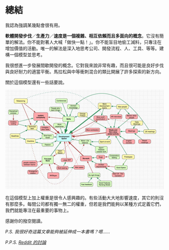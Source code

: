 # 總結

我認為強調某幾點會很有用。

**軟體開發步伐**／**生產力**／**速度是一個複雜、相互依賴而且多面向的概念**。它沒有簡單的解法。你不能對著人大喊「做快一點！」。你不能盲目地偷工減料，只專注在增加價值的活動。唯一的解法是深入地思考公司、開發流程、人、工具、等等。建構一個模型並思考。

我很想進一步發展間歇開發的概念。它對我來說非常有趣，而且很可能是良好步伐與良好耐力的適當平衡。馬拉松與中等衝刺混合的類比開展了許多探索的新方向。

關於這個模型還有一些話要說。

![map](assets/map.jpg)

在這個模型上加上權重是很令人感興趣的。有些活動大大地影響速度，其它的則沒有那麼多。每間公司都有獨一無二的權重，但若是我們能夠以某種方式定義它們，我們就能專注在最重要的事物上。

感謝你的撥空閱讀。

*P.S. 我很好奇這篇文章能夠被延伸成一本書嗎？嗯......*

*P.P.S. [Reddit 的討論](http://www.reddit.com/r/programming/comments/27giwz/speed_in_software_development_a_great_article/)*
